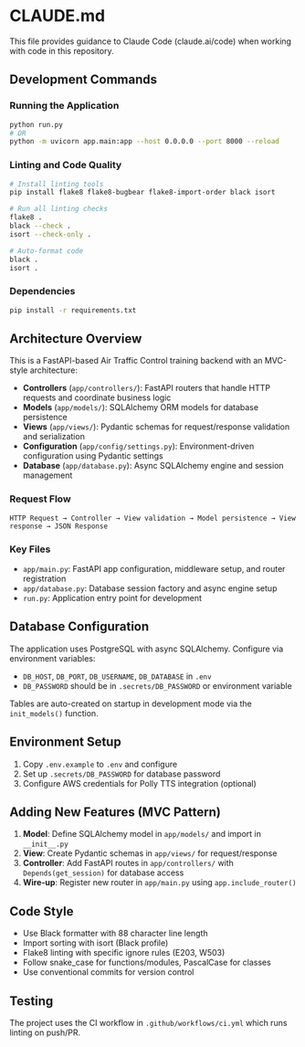 # CLAUDE.md

This file provides guidance to Claude Code (claude.ai/code) when working with code in this repository.

## Development Commands

### Running the Application
```bash
python run.py
# OR
python -m uvicorn app.main:app --host 0.0.0.0 --port 8000 --reload
```

### Linting and Code Quality
```bash
# Install linting tools
pip install flake8 flake8-bugbear flake8-import-order black isort

# Run all linting checks
flake8 .
black --check .
isort --check-only .

# Auto-format code
black .
isort .
```

### Dependencies
```bash
pip install -r requirements.txt
```

## Architecture Overview

This is a FastAPI-based Air Traffic Control training backend with an MVC-style architecture:

- **Controllers** (`app/controllers/`): FastAPI routers that handle HTTP requests and coordinate business logic
- **Models** (`app/models/`): SQLAlchemy ORM models for database persistence
- **Views** (`app/views/`): Pydantic schemas for request/response validation and serialization
- **Configuration** (`app/config/settings.py`): Environment-driven configuration using Pydantic settings
- **Database** (`app/database.py`): Async SQLAlchemy engine and session management

### Request Flow
```
HTTP Request → Controller → View validation → Model persistence → View response → JSON Response
```

### Key Files
- `app/main.py`: FastAPI app configuration, middleware setup, and router registration
- `app/database.py`: Database session factory and async engine setup
- `run.py`: Application entry point for development

## Database Configuration

The application uses PostgreSQL with async SQLAlchemy. Configure via environment variables:
- `DB_HOST`, `DB_PORT`, `DB_USERNAME`, `DB_DATABASE` in `.env`
- `DB_PASSWORD` should be in `.secrets/DB_PASSWORD` or environment variable

Tables are auto-created on startup in development mode via the `init_models()` function.

## Environment Setup

1. Copy `.env.example` to `.env` and configure
2. Set up `.secrets/DB_PASSWORD` for database password
3. Configure AWS credentials for Polly TTS integration (optional)

## Adding New Features (MVC Pattern)

1. **Model**: Define SQLAlchemy model in `app/models/` and import in `__init__.py`
2. **View**: Create Pydantic schemas in `app/views/` for request/response
3. **Controller**: Add FastAPI routes in `app/controllers/` with `Depends(get_session)` for database access
4. **Wire-up**: Register new router in `app/main.py` using `app.include_router()`

## Code Style

- Use Black formatter with 88 character line length
- Import sorting with isort (Black profile)
- Flake8 linting with specific ignore rules (E203, W503)
- Follow snake_case for functions/modules, PascalCase for classes
- Use conventional commits for version control

## Testing

The project uses the CI workflow in `.github/workflows/ci.yml` which runs linting on push/PR.